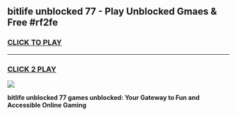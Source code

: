 
## bitlife unblocked 77 - Play Unblocked Gmaes & Free #rf2fe
<h3>
<a href="https://news.freeplayer.one?title=bitlife_unblocked_77&ref=26F">CLICK TO PLAY</a></h3>
<hr>

<h3>
<a href="https://news.freeplayer.one?title=bitlife_unblocked_77&ref=26F">CLICK 2 PLAY</a>
  
</h3>

<a href="https://news.freeplayer.one?title=bitlife_unblocked_77&ref=26F/"><img src="https://clearcache.store/games.png"></a>


**bitlife unblocked 77 games unblocked: Your Gateway to Fun and Accessible Online Gaming**
